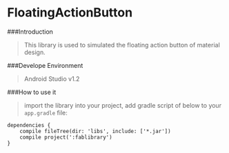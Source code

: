 # FloatingActionButton
###Introduction
> This library is used to simulated the floating action button of material design.

###Develope Environment
> Android Studio v1.2


###How to use it
> import the library into your project, add gradle script of below to your `app.gradle` file:
```
dependencies {
    compile fileTree(dir: 'libs', include: ['*.jar'])
    compile project(':fablibrary')
}
```

